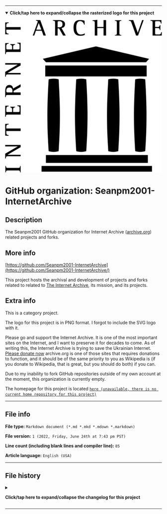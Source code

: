 
***

<!--
<details><summary><b lang="en">Click/tap here to expand/collapse the vectorized logo for this project</b></summary>

![InternetArchive logo version 2.svg failed to load. The file may be missing or corrupt. Check the file path for errors first.](/AdditionalInfo/2/Seanpm2001-InternetArchive/InternetArchive%20logo%20version%202.svg)

</details>
!-->

<details open><summary><b lang="en">Click/tap here to expand/collapse the rasterized logo for this project</b></summary>

![Internet_Archive_logo_and_wordmark_2108px_Raster.png failed to load. The file may be missing or corrupt. Check the file path for errors first.](/AdditionalInfo/2/Seanpm2001-InternetArchive/Internet_Archive_logo_and_wordmark_2108px_Raster.png)

</details>

# GitHub organization: Seanpm2001-InternetArchive

## Description

The Seanpm2001 GitHub organization for Internet Archive ([archive.org](https://archive.org/)) related projects and forks.

## More info

[https://github.com/Seanpm2001-InternetArchive](https://github.com/Seanpm2001-InternetArchive/)

This project hosts the archival and development of projects and forks related to related to [The Internet Archive](https://archive.org/), its mission, and its projects.

## Extra info

This is a category project.

The logo for this project is in PNG format. I forgot to include the SVG logo with it.

Please go and support the Internet Archive. It is one of the most important sites on the Internet, and I want to preserve it for decades to come. As of writing this, the Internet Archive is trying to save the Ukrainian Internet. [Please donate now](https://archive.org/donate) archive.org is one of those sites that requires donations to function, and it should be of the same priority to you as Wikipedia is (if you donate to Wikipedia, that is great, but you should do both) if you can.

Due to my inability to fork GitHub repositories outside of my own account at the moment, this organization is currently empty.

The homepage for this project is located [`here (unavailable, there is no current home repository for this project)`](https://www.example.com/)

<!--
There is no current home repository for this project.
!-->

***

## File info

**File type:** `Markdown document (*.md *.mkd *.mdown *.markdown)`

**File version:** `1 (2022, Friday, June 24th at 7:43 pm PST)`

**Line count (including blank lines and compiler line):** `85`

**Article language:** `English (USA)`

***

## File history

<details><summary><p lang="en"><b>Click/tap here to expand/collapse the changelog for this project</b></p></summary>

<details><summary><p lang="en"><b>Version 1 (2022, Friday, June 24th at 7:43 pm PST)</b></p></summary>

**This version was made by:** [`@seanpm2001`](https://github.com/seanpm2001/)

> Changes:

- [x] Started the file
- [x] Referenced the organization icon (raster)
<!-- - [x] Referenced the organization icon (vector) !-->
- [x] Added the organization description
- [x] Added the `more info` section
- [x] Added the `extra info` section
- [x] Added the `file info` section
- [x] Added the `file history` section
- [ ] No other changes in version 1

</details>

</details>

***

